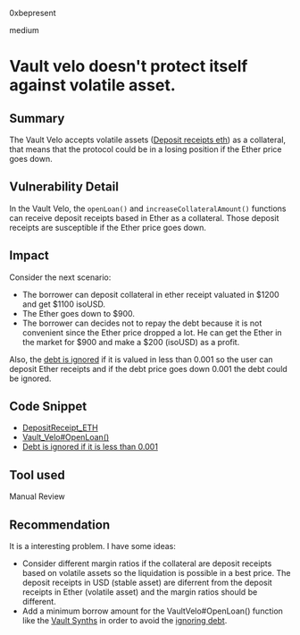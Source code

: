 0xbepresent

medium

# Vault velo doesn't protect itself against volatile asset.

## Summary

The Vault Velo accepts volatile assets ([Deposit receipts eth](https://github.com/kree-dotcom/Velo-Deposit-Tokens/blob/1e9234236a/contracts/DepositReceipt_ETH.sol)) as a collateral, that means that the protocol could be in a losing position if the Ether price goes down.

## Vulnerability Detail

In the Vault Velo, the ```openLoan()``` and ```increaseCollateralAmount()``` functions can receive deposit receipts based in Ether as a collateral. Those deposit receipts are susceptible if the Ether price goes down.

## Impact

Consider the next scenario:

- The borrower can deposit collateral in ether receipt valuated in $1200 and get $1100 isoUSD.
- The Ether goes down to $900.
- The borrower can decides not to repay the debt because it is not convenient since the Ether price dropped a lot. He can get the Ether in the market for $900 and make a $200 (isoUSD) as a profit.

Also, the [debt is ignored](https://github.com/kree-dotcom/isomorph/blob/789338c8979ab75b8187781a2500908bb26dcdea/contracts/Vault_Velo.sol#L556) if it is valued in less than 0.001 so the user can deposit Ether receipts and if the debt price goes down 0.001 the debt could be ignored.

## Code Snippet

- [DepositReceipt_ETH](https://github.com/kree-dotcom/Velo-Deposit-Tokens/blob/1e9234236a/contracts/DepositReceipt_ETH.sol#L5)
- [Vault_Velo#OpenLoan()](https://github.com/kree-dotcom/isomorph/blob/789338c897/contracts/Vault_Velo.sol#L397)
- [Debt is ignored if it is less than 0.001](https://github.com/kree-dotcom/isomorph/blob/789338c8979ab75b8187781a2500908bb26dcdea/contracts/Vault_Velo.sol#L556) 

## Tool used

Manual Review

## Recommendation

It is a interesting problem. I have some ideas:

- Consider different margin ratios if the collateral are deposit receipts based on volatile assets so the liquidation is possible in a best price. The deposit receipts in USD (stable asset) are diferrent from the deposit receipts in Ether (volatile asset) and the margin ratios should be different.
- Add a minimum borrow amount for the VaultVelo#OpenLoan() function like the [Vault Synths](https://github.com/kree-dotcom/isomorph/blob/789338c8979ab75b8187781a2500908bb26dcdea/contracts/Vault_Synths.sol#L121) in order to avoid the [ignoring debt](https://github.com/kree-dotcom/isomorph/blob/789338c8979ab75b8187781a2500908bb26dcdea/contracts/Vault_Velo.sol#L556).